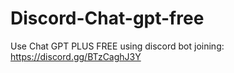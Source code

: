 # Discord-Chat-gpt-free
Use Chat GPT PLUS FREE using discord bot joining: https://discord.gg/BTzCaghJ3Y







                                                                                                            